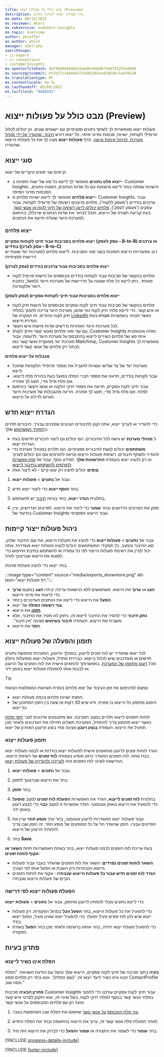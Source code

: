 ```yaml
---
title: מבט כולל על פעולות ייצוא (Preview)
description: נהל פעולות ייצוא לשיתוף נתונים.
ms.date: 08/12/2022
ms.reviewer: mhart
ms.subservice: audience-insights
ms.topic: overview
author: pkieffer
ms.author: philk
manager: shellyha
searchScope:
- ci-export
- ci-connections
- customerInsights
ms.openlocfilehash: 44f58d694b9bd35a8d8c04d487d40743291e0566
ms.sourcegitcommit: ef3e17134d44d2731605381ea0385dbc5aef6120
ms.translationtype: HT
ms.contentlocale: he-IL
ms.lasthandoff: 09/09/2022
ms.locfileid: "9460191"
---
```

# <a name="exports-preview-overview"></a>מבט כולל על פעולות ייצוא (Preview)

 פעולות ייצוא מאפשרות לך לשתף נתונים ספציפיים עם יישומים שונים. הן יכולים לכלול פרופילי לקוחות, ישויות, סכמות ופרטי מיפוי. כל ייצוא דורש [חיבור, שהוגדר על-ידי מנהל מערכת, לניהול אימות וגישה](connections.md). הדף **פעולות ייצוא** מציג לך את כל פעולות הייצוא שהוגדרו.

## <a name="export-types"></a>סוגי ייצוא

קיימים שני סוגים עיקריים של ייצוא:  

- **ייצוא פלט נתונים** מאפשר לך לייצא כל סוג של ישות הזמינה ב- Customer Insights. הישויות שאתה בוחר לייצא מיוצאות עם כל שדות הנתונים, המטה-נתונים, הסכמות ופרטי המיפוי.
- **ייצוא פלחים** מאפשר לך לייצא ישויות פלחים מ- Customer Insights. עבור צרכנים בודדים ('מעסק ללקוח'), פלחים מייצגים רשימה של פרופילי לקוחות. עבור עסקים ('מעסק לעסק'), [פלחים יכולים לייצג רשימה של תיקי לקוח או אנשי קשר](segment-builder.md#create-a-new-segment-with-segment-builder). בעת קביעת תצורה של הייצוא, תוכל לבחור את שדות הנתונים שייכללו, בהתאם למערכת היעד שאליה תייצא את הנתונים.

### <a name="export-segments"></a>ייצוא פלחים

**ייצוא פלחים בסביבות עבור תיקי לקוחות עסקיים (עסק לעסק – B-to-B) או צרכנים בודדים (עסק לצרכן – B-to-C)**  
רוב אפשרויות הייצוא תומכות בשני סוגי הסביבות. לייצוא פלחים למערכות יעד שונות יש דרישות ספציפיות. 

**ייצוא פלחים בסביבות עבור צרכנים בודדים (עסק לצרכן)**  
- פלחים בהקשר של סביבות עבור לקוחות בודדים מבוססים על הישות *פרופיל לקוח מאוחד*. ניתן לייצא כל פלח שעונה על הדרישות של מערכות היעד (למשל, כתובת דואר אלקטרוני).

**ייצוא פלחים בסביבות עבור תיקי לקוחות עסקיים (עסק לעסק)**  
- פלחים בהקשר של סביבות עבור תיקי לקוח עסקיים מבוססים על הישות *תיק לקוח* או *איש קשר*. כדי לייצא פלחי תיק לקוח כפי שהם, מערכת היעד צריכה לתמוך בפלחי תיק לקוח טהורים. זה המקרה של [LinkedIn](export-linkedin-ads.md) כאשר תבחר באפשרות **חברה** בעת הגדרת הייצוא.
- לכל מערכות היעד האחרות נדרשים שדות מישות איש הקשר.
- עם שני סוגי פלחים (אנשי קשר ותיקי לקוח), Customer Insights מזהה אוטומטית איזה סוג של פלחים כשירים לייצוא בהתבסס על מערכת היעד. לדוגמה, עבור מערכת יעד ממוקדת אנשי קשר כמו Mailchimp‏, Customer Insights מאפשרת לך לבחור רק פלחים של אנשי קשר לייצוא.

**מגבלות על ייצוא פלחים**  
- מערכות יעד של צד שלישי עשויות להגביל את מספר פרופילי הלקוחות שתוכל לייצא. 
- עבור לקוחות בודדים, תראה את מספר חברי הפלח בפועל בעת בחירת פלח לייצוא. אם פלח גדול מדי, תוצג לך אזהרה. 
- עבור תיקי לקוח עסקיים, תראה את מספר תיקי הלקוח או אנשי הקשר בהתאם לפלח. אם פלח גדול מדי, תוצג לך אזהרה. חריגה מהגבולות של מערכות היעד תגרום לדילוג על הייצוא.

## <a name="set-up-a-new-export"></a>הגדרת ייצוא חדש

כדי להגדיר או לערוך ייצוא, אתה זקוק לחיבורים הנכונים שזמינים עבורך. חיבורים תלויים ב[תפקיד המשתמש](permissions.md) שלך:
- ל **מנהלי מערכת** יש גישה לכל החיבורים. הם יכולים גם ליצור חיבורים חדשים בעת הגדרת ייצוא.
- **משתתפים** יכולים לגשת לחיבורים ספציפיים. הם תלויים במנהלי מערכת כדי להגדיר ולשתף חיבורים. רשימת פעולות הייצוא מראה לתורמים אם הם יכולים לערוך או רק להציג ייצוא בעמודה **ההרשאות שלך**. למידע נוסף, עבור אל [מתן אפשרות לתורמים להשתמש בחיבור לייצוא](connections.md#allow-contributors-to-use-a-connection-for-exports).
- **צופים** יכולים להציג רק יצוא קיים - לא ליצור אותו.

1. עבור אל **נתונים** > **פעולות ייצוא**.

1. בחר **הוסף ייצוא** כדי ליצור ייצוא חדש.

1. בחלונית **הגדר ייצוא**, בחר באיזה [חיבור](connections.md) יש להשתמש.

1. ספק את הפרטים הדרושים ובחר **שמור** כדי ליצור את הייצוא. לפרטים הנדרשים, עיין בתיעוד של Customer Insights עבור הייצוא הספציפי.

## <a name="manage-existing-exports"></a>ניהול פעולות ייצור קיימות

עבור אל **נתונים** > **פעולות ייצוא** כדי להציג את פעולות הייצוא, את שם החיבור שלהן, סוג החיבור והמצב. כל תפקידי המשתמשים יכולים להציג פעולות ייצוא מוגדרות. אתה יכול למיין את רשימת פעולות הייצור לפי כל עמודה או להשתמש בתיבת החיפוש כדי למצוא את הייצוא שברצונך לנהל.

בחר ייצוא כדי להציג פעולות זמינות.

:::image type="content" source="media/exports_showmore.png" alt-text="דף פעולות ייצוא.":::

- **הצג** או **ערוך** את הייצוא. משתמשים ללא הרשאות עריכה יבחרו **הצג** במקום **ערוך** כדי לראות את פרטי הייצוא.
- **הפעל** את הייצוא כדי לייצא את הנתונים העדכניים ביותר.
- **צור רשומה כפולה** של ייצוא.
- **[תזמן](#schedule-and-run-exports)** את הייצוא.
- **נתק חיבור** כדי להסיר את החיבור לייצוא זה. ניתוק לא מסיר את החיבור, אלא משבית את הייצוא. העמודה **‏‫חיבור בשימוש** מציגה 'אין חיבור'.
- **הסר** את הייצוא.

## <a name="schedule-and-run-exports"></a>תזמון והפעלה של פעולות ייצוא

לכל ייצוא שתגדיר יש לוח זמנים לרענון. במהלך הרענון, המערכת מחפשת נתונים חדשים או מעודכנים שיש לכלול בייצוא. כברירת מחדל, פעולות ייצוא מופעלות כחלק מכל [רענון מתוזמן של המערכת](schedule-refresh.md). באפשרותך להתאים אישית את לוח הזמנים של הרענון או לכבות אותו להפעלת פעולות ייצוא באופן ידני.

> [!TIP]
> צמצם למינימום את זמן העיבוד של יצוא פלחים בעזרת השיטות המומלצות הבאות:
> - הפצת ישויות פלחים בכמה פעולות ייצוא.
> - הימנע מתזמון כל הייצוא בו זמנית. ודא שיש 30 דקות או שעה בין הזמן המתוכנן של כל ייצוא.

לוחות הזמנים לייצוא תלויים במצב הסביבה. אם מתבצעים עדכונים לגבי [יחסי תלות](system.md#refresh-processes) כאשר ייצוא מתוזמן צריך להתחיל, המערכת תשלים תחילה את העדכונים ולאחר מכן תפעיל את הייצוא. העמודה **בוצע רענון** מציגה מתי בוצע הרענון האחרון של ייצוא.

### <a name="schedule-exports"></a>תזמון פעולות ייצוא

הגדר לוחות זמנים לרענון מותאמים אישית לפעולות ייצוא בודדות או לכמה פעולות ייצוא בבת אחת. לוח הזמנים המוגדר כרגע מופיע בעמודה **לוח זמנים** של רשימת הייצוא. ההרשאה לשינוי לוח הזמנים זהה [לעריכה ולהגדרה של פעולות ייצוא](export-destinations.md#set-up-a-new-export).

1. עבור אל **נתונים** > **פעולות ייצוא**.

1. בחר את הייצוא שברצונך לתזמן.

1. בחר **תזמן**.

1. בחלונית **‏‫לוח זמנים לייצוא‬**, הגדר את האפשרות **הפעלת לוח זמנים** למצב **מופעל** כדי להפעיל את הייצוא באופן אוטומטי. הגדר אפשרות זו למצב **כבוי** כדי לבצע רענון באופן ידני.

1. עבור פעולות ייצוא המוגדרות לרענון אוטומטי, בחר ערך **מופע חוזר** וציין את הפרטים עבורו. הזמן שהוגדר חל על כל המופעים של מופע חוזר. זה הזמן שבו צריך להתחיל הרענון של הייצוא.

1. בחר **Save**.

בעת עריכת לוח הזמנים לכמה פעולות ייצוא, בחר באחת האפשרויות תחת **‏‫השאר או עקוף לוחות זמנים‬**:

- **‏‫השאר לוחות זמנים נפרדים‬**: השאר את לוח הזמנים שהוגדר בעבר עבור פעולות הייצוא הנבחרות ורק השבת או הפעל אותו לפי הצורך.
- **‏‫הגדר לוח זמנים חדש עבור כל פעולות הייצוא שנבחרו‬** : עקוף את לוחות הזמנים הקיים של פעולות הייצוא שנבחרו.

### <a name="run-exports-on-demand"></a>הפעלת פעולות ייצוא לפי דרישה

כדי לייצא נתונים מבלי להמתין לרענון מתוזמן, עבור אל **נתונים** > **פעולות ייצוא**.

- כדי להפעיל את כל פעולות הייצוא, בחר **הפעל הכל** בסרגל הפקודות. רק פעולות ייצוא שיש להן לוח זמנים פעיל יופעלו. כדי להפעיל ייצוא שאינו פעיל, הפעל ייצוא בודד.
- כדי להפעיל פעולת ייצוא יחידה, בחר אותה ברשימה ולאחר מכן בחר **הפעל** בשורת הפקודה.

## <a name="troubleshooting"></a>‏‫פתרון בעיות

### <a name="segment-not-eligible-for-export"></a>הפלח אינו כשיר לייצוא

**בעיָה** בתוך סביבה של תיקי לקוח עסקיים, הייצוא שלך נכשל עם הודעת השגיאה: "הפלח הבא אינו כשיר ליעד ייצוא זה: '{שם הפלח}'. אנא בחר רק פלחים מסוג ContactProfile ונסה שוב."

**פתרון הבעיה** סביבות Customer Insights עבור תיקי לקוח עסקיים עודכנו כדי לתמוך בפלחי אנשי קשר בנוסף לפלחי תיקי לקוח. בשל שינוי זה, יצוא הזקוק לפרטי איש קשר פועל רק עם פלחים המבוססים על אנשי קשר.

1. [צור פלח המבוסס על אנשי קשר](segment-builder.md) שתואם את הפלח שבו השתמשת בעבר.

1. לאחר הפעלת פלח אנשי קשר זה, ערוך את הייצוא בהתאמה ובחר את הפלח החדש.

1. בחר **שמור** כדי לשמור את התצורה או **שמור והפעל** כדי לבדוק את הייצוא הזה מיד.

[!INCLUDE [progress-details-include](includes/progress-details-pane.md)]


[!INCLUDE [footer-include](includes/footer-banner.md)]
